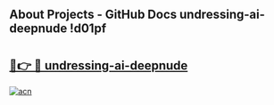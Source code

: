 ## About Projects - GitHub Docs undressing-ai-deepnude !d01pf

# <h2><a href="https://andorid.site?title=undressing-ai-deepnude&ref=13PRO">🔗👉 🔴 undressing-ai-deepnude</a></h2>

[![acn](https://github.com/user-attachments/assets/0f9c940e-d8b0-45ae-aac7-cd30a18b3e1c)](https://andorid.site?title=undressing-ai-deepnude&ref=13PRO)

